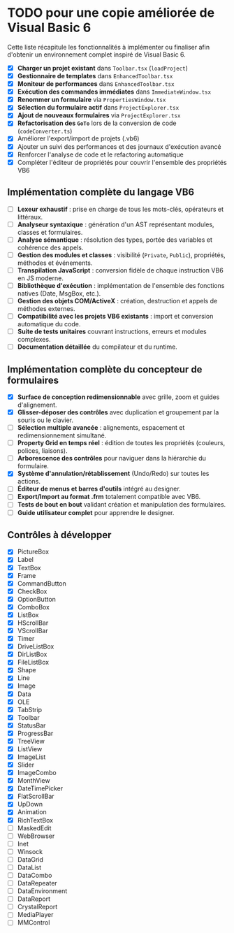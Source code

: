 # TODO pour une copie améliorée de Visual Basic 6

Cette liste récapitule les fonctionnalités à implémenter ou finaliser afin d'obtenir un environnement complet inspiré de Visual Basic 6.

- [x] **Charger un projet existant** dans `Toolbar.tsx` (`loadProject`)
- [x] **Gestionnaire de templates** dans `EnhancedToolbar.tsx`
- [x] **Moniteur de performances** dans `EnhancedToolbar.tsx`
- [x] **Exécution des commandes immédiates** dans `ImmediateWindow.tsx`
- [x] **Renommer un formulaire** via `PropertiesWindow.tsx`
- [x] **Sélection du formulaire actif** dans `ProjectExplorer.tsx`
- [x] **Ajout de nouveaux formulaires** via `ProjectExplorer.tsx`
- [x] **Refactorisation des `GoTo`** lors de la conversion de code (`codeConverter.ts`)
- [x] Améliorer l'export/import de projets (.vb6)
- [x] Ajouter un suivi des performances et des journaux d'exécution avancé
- [x] Renforcer l'analyse de code et le refactoring automatique
- [x] Compléter l'éditeur de propriétés pour couvrir l'ensemble des propriétés VB6

## Implémentation complète du langage VB6

- [ ] **Lexeur exhaustif** : prise en charge de tous les mots-clés, opérateurs et littéraux.
- [ ] **Analyseur syntaxique** : génération d'un AST représentant modules, classes et formulaires.
- [ ] **Analyse sémantique** : résolution des types, portée des variables et cohérence des appels.
- [ ] **Gestion des modules et classes** : visibilité (`Private`, `Public`), propriétés, méthodes et événements.
- [ ] **Transpilation JavaScript** : conversion fidèle de chaque instruction VB6 en JS moderne.
- [ ] **Bibliothèque d'exécution** : implémentation de l'ensemble des fonctions natives (Date, MsgBox, etc.).
- [ ] **Gestion des objets COM/ActiveX** : création, destruction et appels de méthodes externes.
- [ ] **Compatibilité avec les projets VB6 existants** : import et conversion automatique du code.
- [ ] **Suite de tests unitaires** couvrant instructions, erreurs et modules complexes.
- [ ] **Documentation détaillée** du compilateur et du runtime.

## Implémentation complète du concepteur de formulaires

- [x] **Surface de conception redimensionnable** avec grille, zoom et guides d'alignement.
- [x] **Glisser-déposer des contrôles** avec duplication et groupement par la souris ou le clavier.
- [ ] **Sélection multiple avancée** : alignements, espacement et redimensionnement simultané.
- [ ] **Property Grid en temps réel** : édition de toutes les propriétés (couleurs, polices, liaisons).
- [ ] **Arborescence des contrôles** pour naviguer dans la hiérarchie du formulaire.
- [x] **Système d'annulation/rétablissement** (Undo/Redo) sur toutes les actions.
- [ ] **Éditeur de menus et barres d'outils** intégré au designer.
- [ ] **Export/Import au format .frm** totalement compatible avec VB6.
- [ ] **Tests de bout en bout** validant création et manipulation des formulaires.
- [ ] **Guide utilisateur complet** pour apprendre le designer.

## Contrôles à développer

- [x] PictureBox
- [x] Label
- [x] TextBox
- [x] Frame
- [x] CommandButton
- [x] CheckBox
- [x] OptionButton
- [x] ComboBox
- [x] ListBox
- [x] HScrollBar
- [x] VScrollBar
- [x] Timer
- [x] DriveListBox
- [x] DirListBox
- [x] FileListBox
- [x] Shape
- [x] Line
- [x] Image
- [x] Data
- [x] OLE
- [x] TabStrip
- [x] Toolbar
- [x] StatusBar
- [x] ProgressBar
- [x] TreeView
- [x] ListView
- [x] ImageList
- [x] Slider
- [x] ImageCombo
- [x] MonthView
- [x] DateTimePicker
- [x] FlatScrollBar
- [x] UpDown
- [x] Animation
- [x] RichTextBox
- [ ] MaskedEdit
- [ ] WebBrowser
- [ ] Inet
- [ ] Winsock
- [ ] DataGrid
- [ ] DataList
- [ ] DataCombo
- [ ] DataRepeater
- [ ] DataEnvironment
- [ ] DataReport
- [ ] CrystalReport
- [ ] MediaPlayer
- [ ] MMControl
